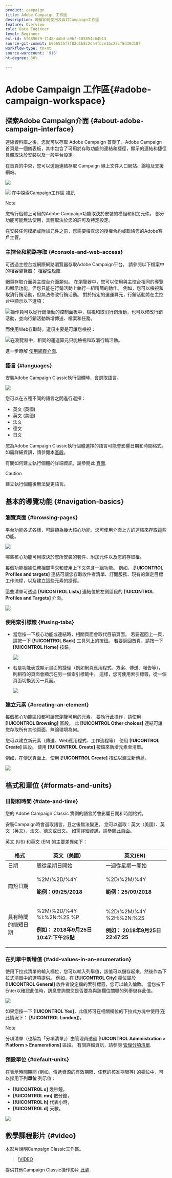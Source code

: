 ```yaml
---
product: campaign
title: Adobe Campaign 工作區
description: 瞭解如何使用及自訂Campaign工作區
feature: Overview
role: Data Engineer
level: Beginner
exl-id: 5f689679-7148-4abd-a9bf-185854c64b13
source-git-commit: b666535f7f82d1b8c2da4fbce1bc25cf8d39d187
workflow-type: tm+mt
source-wordcount: '916'
ht-degree: 30%

---
```


# Adobe Campaign 工作區{#adobe-campaign-workspace}



## 探索Adobe Campaign介面 {#about-adobe-campaign-interface}

連線資料庫之後，您就可以存取 Adobe Campaign 首頁了，Adobe Campaign 首頁是一個儀表板，其中包含了可用於存取功能的連結和捷徑，顯示的連結和捷徑具體取決於安裝以及一般平台設定。

在首頁的中央，您可以透過連結存取 Campaign 線上文件入口網站、論壇及支援網站。

![](assets/d_ncs_user_interface_home.png)

![](assets/do-not-localize/how-to-video.png) 在中探索Campaign工作區 [視訊](#video)

>[!NOTE]
>
>您執行個體上可用的Adobe Campaign功能取決於安裝的模組和附加元件。 部分功能可能無法使用，具體取決於您的許可及特定設定。
>
>在安裝任何模組或附加元件之前，您需要檢查您的授權合約或聯絡您的Adobe客戶主管。

### 主控台和網路存取 {#console-and-web-access}

可透過主控台或網際網路瀏覽器存取Adobe Campaign平台。 請參閱以下檔案中的相容瀏覽器： [相容性矩陣](../../rn/using/compatibility-matrix.md#Browsers).

網頁存取介面與主控台介面類似。 在瀏覽器中，您可以使用與主控台相同的導覽和顯示功能，但您只能在行銷活動上執行一組精簡的動作。 例如，您可以檢視和取消行銷活動，但無法修改行銷活動。 對於指定的運運算元，行銷活動將在主控台中顯示以下選項：

![操作員可以從行銷活動的控制面板中，檢視和取消行銷活動，也可以修改行銷活動，並向行銷活動新增傳送、檔案和任務。](assets/operation_from_console.png)

而使用Web存取時，選項主要是可讓您檢視：

![在瀏覽器中，相同的運運算元只能檢視和取消行銷活動。](assets/operation_from_web.png)

進一步瞭解 [使用網頁介面](../../campaign/using/accessing-marketing-campaigns.md#using-the-web-interface-).

### 語言 {#languages}

安裝Adobe Campaign Classic執行個體時，會選取語言。

![](assets/language.png)

您可以在五種不同的語言之間進行選擇：

* 英文 (英國)
* 英文 (美國)
* 法文
* 德文
* 日文

您為Adobe Campaign Classic執行個體選擇的語言可能會影響日期和時間格式。 如需詳細資訊，請參閱本[區段](../../platform/using/adobe-campaign-workspace.md#date-and-time)。

有關如何建立執行個體的詳細資訊，請參閱此 [頁面](../../installation/using/creating-an-instance-and-logging-on.md).

>[!CAUTION]
>
>建立執行個體後無法變更語言。

## 基本的導覽功能 {#navigation-basics}

### 瀏覽頁面 {#browsing-pages}

平台功能各式各樣，可歸類為幾大核心功能，您可使用介面上方的連結來存取這些功能。

![](assets/overview_home.png)

哪些核心功能可用取決於您所安裝的套件、附加元件以及您的存取權。

每個功能根據任務相關需求和使用上下文包含一組功能。 例如， **[!UICONTROL Profiles and targets]** 連結可讓您存取收件者清單、訂閱服務、現有的鎖定目標工作流程，以及建立這些元素的捷徑。

這些清單可透過 **[!UICONTROL Lists]** 連結位於左側區段的 **[!UICONTROL Profiles and Targets]** 介面。

![](assets/recipient_list_overview.png)

### 使用索引標籤 {#using-tabs}

* 當您按一下核心功能或連結時，相關頁面會取代目前頁面。 若要返回上一頁，請按一下 **[!UICONTROL Back]** 工具列上的按鈕。 若要返回首頁，請按一下 **[!UICONTROL Home]** 按鈕。

  ![](assets/d_ncs_user_interface_back_home_buttons.png)

* 若是功能表或顯示畫面的捷徑（例如網頁應用程式、方案、傳送、報告等），則相符的頁面會顯示在另一個索引標籤中。 這樣，您可使用索引標籤，從一個頁面切換到另一頁面。

  ![](assets/d_ncs_user_interface_tabs.png)

### 建立元素 {#creating-an-element}

每個核心功能區段都可讓您瀏覽可用的元素。 要執行此操作，請使用 **[!UICONTROL Browsing]** 區段。 此 **[!UICONTROL Other choices]** 連結可讓您存取所有其他頁面，無論環境為何。

您可以建立新元素（傳送、Web應用程式、工作流程等） 使用 **[!UICONTROL Create]** 區段。 使用 **[!UICONTROL Create]** 按鈕來新增元素至清單。

例如，在傳送頁面上，使用 **[!UICONTROL Create]** 按鈕以建立新傳遞。

![](assets/d_ncs_user_interface_tab_add_del.png)


## 格式和單位 {#formats-and-units}

### 日期和時間 {#date-and-time}

您的 Adobe Campaign Classic 實例的語言將會影響日期和時間格式。

安裝Campaign時會選取語言，且之後無法變更。 您可以選取：英文（美國）、英文（英文）、法文、德文或日文。 如需詳細資訊，請參閱[此頁面](../../installation/using/creating-an-instance-and-logging-on.md)。

英文 (US) 和英文 (EN) 的主要差異如下：

<table> 
 <thead> 
  <tr> 
   <th> 格式<br /> </th> 
   <th> 英文（美國）<br /> </th> 
   <th> 英文(EN)<br /> </th> 
  </tr> 
 </thead> 
 <tbody> 
  <tr> 
   <td> 日期<br /> </td> 
   <td> 周從星期日開始<br /> </td> 
   <td> 一週從星期一開始<br /> </td> 
  </tr> 
  <tr> 
   <td> 簡短日期<br /> </td> 
   <td> <p>%2M/%2D/%4Y</p><p><strong>範例：09/25/2018</strong></p> </td> 
   <td> <p>%2D/%2M/%4Y</p><p><strong>範例：25/09/2018</strong></p> </td> 
  </tr> 
  <tr> 
   <td> 具有時間的簡短日期<br /> </td> 
   <td> <p>%2M/%2D/%4Y %I:%2N:%2S %P</p><p><strong>例如： 2018年9月25日10:47:下午25點</strong></p> </td> 
   <td> <p>%2D/%2M/%4Y %2H:%2N:%2S</p><p><strong>例如： 2018年9月25日22:47:25</strong></p> </td> 
  </tr> 
 </tbody> 
</table>

### 在列舉中新增值 {#add-values-in-an-enumeration}

使用下拉式清單的輸入欄位，您可以輸入列舉值，該值可以儲存起來，然後作為下拉式清單中的選項提供。 例如，在 **[!UICONTROL City]** 欄位屬於 **[!UICONTROL General]** 收件者設定檔的索引標籤，您可以輸入倫敦。 當您按下Enter以確認此值時，訊息會詢問您是否要為與該欄位關聯的列舉儲存此值。

![](assets/s_ncs_user_wizard_email_bat_substitute_email.png)

如果您按一下 **[!UICONTROL Yes]**，此值將可在相關欄位的下拉式方塊中使用(在此情況下： **[!UICONTROL London]**)。

>[!NOTE]
>
>分項清單（也稱為「分項清單」）由管理員透過 **[!UICONTROL Administration > Platform > Enumerations]** 區段。 有關詳細資訊，請參閱 [管理分項清單](../../platform/using/managing-enumerations.md).

### 預設單位 {#default-units}

在表示時間期間 (例如，傳遞資源的有效期限、任務的核准期限等) 的欄位中，可以採用下列&#x200B;**單位** 列示值：

* **[!UICONTROL s]** 幾秒鐘，
* **[!UICONTROL mn]** 數分鐘，
* **[!UICONTROL h]** 代表小時，
* **[!UICONTROL d]** 天數。

![](assets/enter_unit_sample.png)

## 教學課程影片 {#video}

本影片說明Campaign Classic工作區。

>[!VIDEO](https://video.tv.adobe.com/v/35130?quality=12)

提供其他Campaign Classic操作影片 [此處](https://experienceleague.adobe.com/docs/campaign-classic-learn/tutorials/overview.html?lang=zh-Hant).
